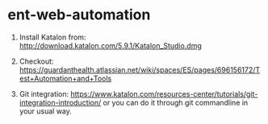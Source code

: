 # ent-web-automation

1. Install Katalon from: http://download.katalon.com/5.9.1/Katalon_Studio.dmg
   
2. Checkout: https://guardanthealth.atlassian.net/wiki/spaces/ES/pages/696156172/Test+Automation+and+Tools

3. Git integration: https://www.katalon.com/resources-center/tutorials/git-integration-introduction/ 
   or you can do it through git commandline in your usual way.
